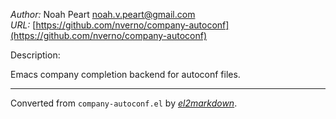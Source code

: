 *Author:* Noah Peart <noah.v.peart@gmail.com><br>
*URL:* [https://github.com/nverno/company-autoconf](https://github.com/nverno/company-autoconf)<br>

Description:

 Emacs company completion backend for autoconf files.


---
Converted from `company-autoconf.el` by [*el2markdown*](https://github.com/Lindydancer/el2markdown).
